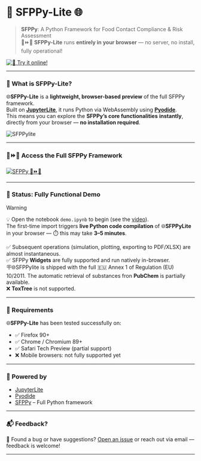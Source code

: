 # **🐍 SFPPy-Lite 🌐**

> **SFPPy**: A Python Framework for Food Contact Compliance & Risk Assessment  
> 🍏⏩🍎 **SFPPy-Lite** runs **entirely in your browser** — no server, no install, fully operational!

[![🧪 Try it online!](https://img.shields.io/badge/launch-demo-blueviolet?logo=jupyter&style=for-the-badge)](https://ovitrac.github.io/SFPPylite/)

---

### 🚀 What is SFPPy-Lite?

🌐**SFPPy-Lite** is a **lightweight, browser-based preview** of the full SFPPy framework.  
Built on [**JupyterLite**](https://jupyterlite.readthedocs.io/), it runs Python via WebAssembly using [**Pyodide**](https://pyodide.org/).  
This means you can explore the **SFPPy’s core functionalities** **instantly**, directly from your browser — **no installation required**.

![SFPPylite](https://github.com/ovitrac/SFPPylite/raw/refs/heads/main/extra/videos/SFPPylite.gif)

---

### 🍏⏩🍎 Access the Full SFPPy Framework

<a href="https://github.com/ovitrac/SFPPy" target="_blank" title="SFPPy – Python Framework for Food Contact Compliance">
  <img src="https://img.shields.io/badge/SFPPy-%F0%9F%8D%8F%E2%8F%A9%F0%9F%8D%8E_PARENT PROJECT-4CAF50?style=for-the-badge&logo=python" alt="SFPPy 🍏⏩🍎">
</a>

---

### 🚧 Status: Fully Functional Demo

> [!WARNING]  
> 💡 Open the notebook `demo.ipynb` to begin (see the [video](https://ovitrac.github.io/SFPPy/SFPPylite_demo.html)).  
> The first-time import triggers **live Python code compilation** of 🌐**SFPPyLite** in your browser — ⏱️ this may take **3–5 minutes**.  
>
> ✅ Subsequent operations (simulation, plotting, exporting to PDF/XLSX) are almost instantaneous.  
> ✅ SFPPy **Widgets** are fully supported and run natively in-browser.  
> 🪧🌐SFPPylite is shipped with the full 🇪🇺 Annex 1 of Regulation (EU) 10/2011. The automatic retrieval of substances fron **PubChem** is partially available.  
> ❌ **ToxTree** is not supported.

---

### 💫 Requirements

🌐**SFPPy-Lite** has been tested successfully on:

- ✅ Firefox 90+
- ✅ Chrome / Chromium 89+
- ✅ Safari Tech Preview (partial support)
- ❌ Mobile browsers: not fully supported yet

---

### 🧰 Powered by

- [JupyterLite](https://jupyterlite.readthedocs.io/)
- [Pyodide](https://pyodide.org/)
- [SFPPy](https://github.com/ovitrac/SFPPy) – Full Python framework

---

### 📬 Feedback?

💬 Found a bug or have suggestions? [Open an issue](https://github.com/ovitrac/SFPPy/issues) or reach out via email — feedback is welcome!

---